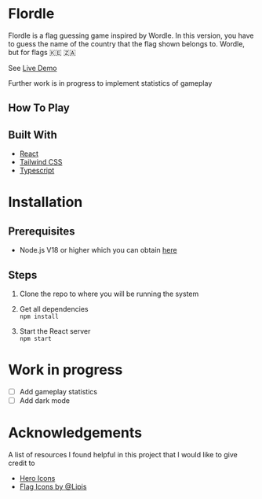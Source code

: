 # Flordle
<a name="readme-top"></a>
Flordle is a flag guessing game inspired by Wordle. In this version, you have to guess the name of the country that the flag shown belongs to. Wordle, but for flags :kenya: :south_africa:

See [Live Demo]()

Further work is in progress to implement statistics of gameplay

## How To Play

## Built With
* [React](https://react.dev/)
* [Tailwind CSS](https://tailwindcss.com/)
* [Typescript](https://www.typescriptlang.org/)



# Installation
## Prerequisites
- Node.js V18 or higher which you can obtain [here](https://nodejs.dev/en/download/)

## Steps
1. Clone the repo to where you will be running the system

2. Get all dependencies<br>
`npm install`

3. Start the React server<br>
`npm start`

# Work in progress
- [ ] Add gameplay statistics
- [ ] Add dark mode

# Acknowledgements
<a name="acknowledgements"></a>
A list of resources I found helpful in this project that I would like to give credit to 
* [Hero Icons](https://heroicons.com/)
* [Flag Icons by @Lipis](https://github.com/lipis/flag-icons)